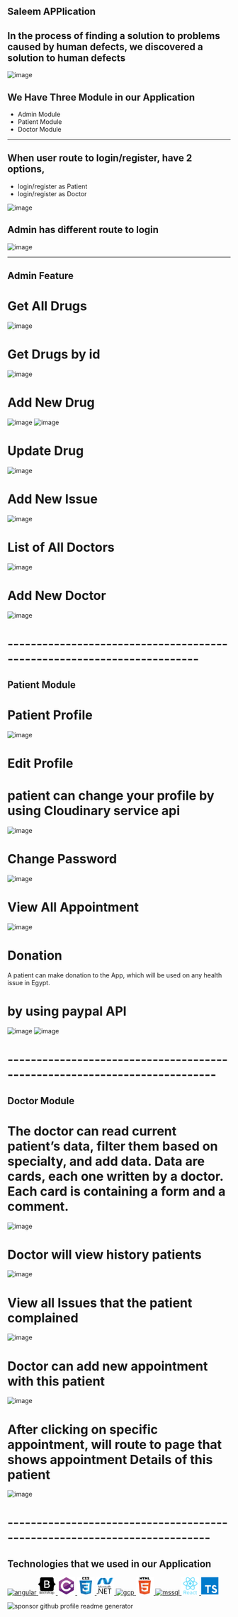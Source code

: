 ## Saleem APPlication
## In the process of finding a solution to problems caused by human defects, we discovered a solution to human defects

![image](https://github.com/omarmosaad100/Saleem-Angular/assets/71345608/a769757e-2f51-4c4a-8655-208f3a55a26c)

## We Have Three Module in our Application 
* Admin Module 
* Patient Module
* Doctor Module 

------------------------------------------------------------------------------------

## When user route to login/register, have 2 options, 
- login/register as Patient
-  login/register as Doctor

![image](https://github.com/omarmosaad100/Saleem-Angular/assets/71345608/a99b2e5d-c79e-492c-af54-ace72801702c)

## Admin has different route to login 
![image](https://github.com/omarmosaad100/Saleem-Angular/assets/71345608/aa76f9a2-dbaf-4cd3-8e55-af8732862ac0)

----------------------------------------------------------------------------------------

## Admin Feature 

# Get All Drugs
![image](https://github.com/omarmosaad100/Saleem-Angular/assets/71345608/7b68eae9-2f94-47bd-9adb-7f7e57de3e64)


# Get Drugs by id
![image](https://github.com/omarmosaad100/Saleem-Angular/assets/71345608/4394d4fa-0872-4d69-9175-55a2fcd7e950)

# Add New Drug
![image](https://github.com/omarmosaad100/Saleem-Angular/assets/71345608/a4dc5c97-9bd4-4190-b212-a8b388620f2b)
 ![image](https://github.com/omarmosaad100/Saleem-Angular/assets/71345608/5ea9bbae-2377-4090-8273-1eb866f97b32)

# Update Drug
![image](https://github.com/omarmosaad100/Saleem-Angular/assets/71345608/67af340d-8199-46cb-914d-ad2c608445de)

# Add New Issue
![image](https://github.com/omarmosaad100/Saleem-Angular/assets/71345608/2f92cb3b-b506-423a-bfc6-1099a987d420)

# List of All Doctors
![image](https://github.com/omarmosaad100/Saleem-Angular/assets/71345608/20034849-aea3-4bb0-ac5b-863a02419a9c)

# Add New Doctor 
![image](https://github.com/omarmosaad100/Saleem-Angular/assets/71345608/7073b982-628c-4075-aae8-22fbe1914214)

# -----------------------------------------------------------------------
## Patient Module 
# Patient Profile
![image](https://github.com/omarmosaad100/Saleem-Angular/assets/71345608/6c3bbd95-dcd9-4d61-b6dc-6133b310060d)

# Edit Profile
# patient can change your profile by using Cloudinary service api
![image](https://github.com/omarmosaad100/Saleem-Angular/assets/71345608/dcfc348a-8f03-492e-8da7-4b31e9bef262)

# Change Password
![image](https://github.com/omarmosaad100/Saleem-Angular/assets/71345608/7664f87e-b632-4eaf-8725-46d01157b110)

# View All Appointment 
![image](https://github.com/omarmosaad100/Saleem-Angular/assets/71345608/3a1dde98-49d5-4fba-ad1b-0bb0f306c3b7)

# Donation 
A patient can make donation to the App, which will be used on any health issue in Egypt.
# by using paypal API  
![image](https://github.com/omarmosaad100/Saleem-Angular/assets/71345608/8010210a-0880-4d12-98f4-84b4709d3d0a)
![image](https://github.com/omarmosaad100/Saleem-Angular/assets/71345608/5df7d449-ba5a-47c7-a386-8ac2f8c32671)
# --------------------------------------------------------------------------
## Doctor Module
# The doctor can read current patient’s data, filter them based on specialty, and add data. Data are cards, each one written by a doctor. Each card is containing a form and a comment.

![image](https://github.com/omarmosaad100/Saleem-Angular/assets/71345608/52a491ee-ffd2-40bf-8561-2908f9ad71bc)
# Doctor will view history patients  
![image](https://github.com/omarmosaad100/Saleem-Angular/assets/71345608/179ad2e8-fed5-43d1-95e4-9f60eccc7e9c)

# View all Issues that the patient complained 
![image](https://github.com/omarmosaad100/Saleem-Angular/assets/71345608/ecf12598-c3df-4e48-9b50-5d84e1a8ded3)

# Doctor can add new appointment with this patient 

![image](https://github.com/omarmosaad100/Saleem-Angular/assets/71345608/24acdb5b-8c8a-418d-9b7d-a3efed1d8f7b)

# After clicking on specific appointment, will route to page that shows appointment Details of this patient
![image](https://github.com/omarmosaad100/Saleem-Angular/assets/71345608/3b9d9a5b-a101-4585-9056-c3bd46fe81bb)

# -------------------------------------------------------------------------
## Technologies that we used in our Application
<p align="left"> <a href="https://angular.io" target="_blank" rel="noreferrer"> <img src="https://angular.io/assets/images/logos/angular/angular.svg" alt="angular" width="40" height="40"/> </a> <a href="https://getbootstrap.com" target="_blank" rel="noreferrer"> <img src="https://raw.githubusercontent.com/devicons/devicon/master/icons/bootstrap/bootstrap-plain-wordmark.svg" alt="bootstrap" width="40" height="40"/> </a> <a href="https://www.w3schools.com/cs/" target="_blank" rel="noreferrer"> <img src="https://raw.githubusercontent.com/devicons/devicon/master/icons/csharp/csharp-original.svg" alt="csharp" width="40" height="40"/> </a> <a href="https://www.w3schools.com/css/" target="_blank" rel="noreferrer"> <img src="https://raw.githubusercontent.com/devicons/devicon/master/icons/css3/css3-original-wordmark.svg" alt="css3" width="40" height="40"/> </a> <a href="https://dotnet.microsoft.com/" target="_blank" rel="noreferrer"> <img src="https://raw.githubusercontent.com/devicons/devicon/master/icons/dot-net/dot-net-original-wordmark.svg" alt="dotnet" width="40" height="40"/> </a> <a href="https://cloud.google.com" target="_blank" rel="noreferrer"> <img src="https://www.vectorlogo.zone/logos/google_cloud/google_cloud-icon.svg" alt="gcp" width="40" height="40"/> </a> <a href="https://www.w3.org/html/" target="_blank" rel="noreferrer"> <img src="https://raw.githubusercontent.com/devicons/devicon/master/icons/html5/html5-original-wordmark.svg" alt="html5" width="40" height="40"/> </a> <a href="https://www.microsoft.com/en-us/sql-server" target="_blank" rel="noreferrer"> <img src="https://www.svgrepo.com/show/303229/microsoft-sql-server-logo.svg" alt="mssql" width="40" height="40"/> </a> <a href="https://reactjs.org/" target="_blank" rel="noreferrer"> <img src="https://raw.githubusercontent.com/devicons/devicon/master/icons/react/react-original-wordmark.svg" alt="react" width="40" height="40"/> </a> <a href="https://www.typescriptlang.org/" target="_blank" rel="noreferrer"> <img src="https://raw.githubusercontent.com/devicons/devicon/master/icons/typescript/typescript-original.svg" alt="typescript" width="40" height="40"/> </a> </p>
<img src="https://camo.githubusercontent.com/a18b4bf3a695fb7a3c6eff91238fe45862849a8b38ffe492764d33fc73036de2/68747470733a2f2f696f6e69636162697a61752e6769746875622e696f2f6261646765732f70617970616c2e737667" alt="sponsor github profile readme generator" data-canonical-src="https://ionicabizau.github.io/badges/paypal.svg" style="max-width: 100%;">
